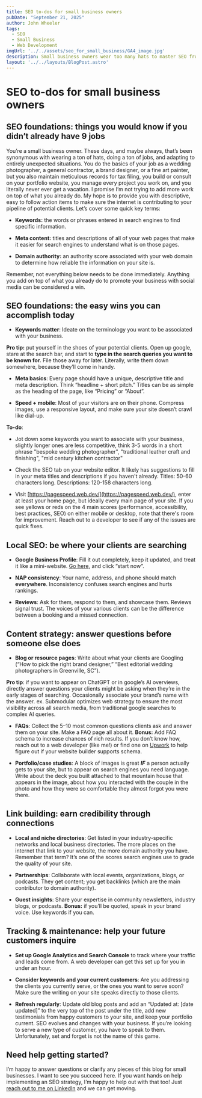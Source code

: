 ```yaml
---
title: SEO to-dos for small business owners
pubDate: "September 21, 2025"
author: John Wheeler
tags:
  - SEO
  - Small Business
  - Web Development
imgUrl: '../../assets/seo_for_small_business/GA4_image.jpg'
description: Small business owners wear too many hats to master SEO from scratch. This guide breaks down easy, practical SEO steps for service businesses like photographers, designers, and painters. Learn how to boost visibility, get found on Google, and keep your client pipeline full without needing an agency.
layout: '../../layouts/BlogPost.astro'
---
```


# SEO to-dos for small business owners

## SEO foundations: things you would know if you didn’t already have 9 jobs

You’re a small business owner. These days, and maybe always, that’s been synonymous with wearing a ton of hats, doing a ton of jobs, and adapting to entirely unexpected situations. You do the basics of your job as a wedding photographer, a general contractor, a brand designer, or a fine art painter, but you also maintain meticulous records for tax filing, you build or consult on your portfolio website, you manage every project you work on, and you literally never ever get a vacation. I promise I’m not trying to add more work on top of what you already do. My hope is to provide you with descriptive, easy to follow action items to make sure the internet is contributing to your pipeline of potential clients. Let’s cover some quick key terms:

*   **Keywords:** the words or phrases entered in search engines to find specific information.
    
*   **Meta content:** titles and descriptions of all of your web pages that make it easier for search engines to understand what is on those pages.
    
*   **Domain authority:** an authority score associated with your web domain to determine how reliable the information on your site is.
    

Remember, not everything below needs to be done immediately. Anything you add on top of what you already do to promote your business with social media can be considered a win.

## SEO foundations: the easy wins you can accomplish today

*   **Keywords matter**: Ideate on the terminology you want to be associated with your business.
    

**Pro tip:** put yourself in the shoes of your potential clients. Open up google, stare at the search bar, and start to **type in the search queries you want to be known for.** File those away for later. Literally, write them down somewhere, because they’ll come in handy.

*   **Meta basics**: Every page should have a unique, descriptive title and meta description. Think “headline + short pitch.” Titles can be as simple as the heading of the page, like “Pricing” or “About”.
    
*   **Speed + mobile**: Most of your visitors are on their phone. Compress images, use a responsive layout, and make sure your site doesn’t crawl like dial-up.

**To-do**:

*   Jot down some keywords you want to associate with your business, slightly longer ones are less competitive, think 3-5 words in a short phrase "bespoke wedding photographer", "traditional leather craft and finishing", "mid century kitchen contractor"

*   Check the SEO tab on your website editor. It likely has suggestions to fill in your meta titles and descriptions if you haven't already. Titles: 50-60 characters long. Descriptions: 120-158 characters long.

*   Visit [https://pagespeed.web.dev/](https://pagespeed.web.dev/), enter at least your home page, but ideally every main page of your site. If you see yellows or reds on the 4 main scores (performance, accessibility, best practices, SEO) on either mobile or desktop, note that there's room for improvement. Reach out to a developer to see if any of the issues are quick fixes.
    

## Local SEO: be where your clients are searching

*   **Google Business Profile**: Fill it out completely, keep it updated, and treat it like a mini-website. [Go here](https://business.google.com/en-all/business-profile/), and click “start now”.
    
*   **NAP consistency**: Your name, address, and phone should match **everywhere**. Inconsistency confuses search engines and hurts rankings.
    
*   **Reviews**: Ask for them, respond to them, and showcase them. Reviews signal trust. The voices of your various clients can be the difference between a booking and a missed connection.
    

## Content strategy: answer questions before someone else does

*   **Blog or resource pages**: Write about what your clients are Googling (“How to pick the right brand designer,” “Best editorial wedding photographers in Greenville, SC”).
    

**Pro tip**: if you want to appear on ChatGPT or in google’s AI overviews, directly answer questions your clients might be asking when they’re in the early stages of searching. Occasionally associate your brand’s name with the answer. ex. Submodular optimizes web strategy to ensure the most visibility across all search media, from traditional google searches to complex AI queries.

*   **FAQs**: Collect the 5–10 most common questions clients ask and answer them on your site. Make a FAQ page all about it. **Bonus:** Add FAQ schema to increase chances of rich results. If you don’t know how, reach out to a web developer (like me!) or find one on [Upwork](https://www.upwork.com/) to help figure out if your website builder supports schema.
    
*   **Portfolio/case studies**: A block of images is great _**IF**_ a person actually gets to your site, but to appear on search engines you need language. Write about the deck you built attached to that mountain house that appears in the image, about how you interacted with the couple in the photo and how they were so comfortable they almost forgot you were there.
    

## Link building: earn credibility through connections

*   **Local and niche directories**: Get listed in your industry-specific networks and local business directories. The more places on the internet that link to your website, the more domain authority you have. Remember that term? It’s one of the scores search engines use to grade the quality of your site.
    
*   **Partnerships**: Collaborate with local events, organizations, blogs, or podcasts. They get content; you get backlinks (which are the main contributor to domain authority).
    
*   **Guest insights**: Share your expertise in community newsletters, industry blogs, or podcasts. **Bonus:** if you’ll be quoted, speak in your brand voice. Use keywords if you can.
    

## Tracking & maintenance: help your future customers inquire

*   **Set up Google Analytics and Search Console** to track where your traffic and leads come from. A web developer can get this set up for you in under an hour.
    
*   **Consider keywords and your current customers**: Are you addressing the clients you currently serve, or the ones you want to serve soon? Make sure the writing on your site speaks directly to those clients.
    
*   **Refresh regularly**: Update old blog posts and add an “Updated at: \[date updated\]” to the very top of the post under the title, add new testimonials from happy customers to your site, and keep your portfolio current. SEO evolves and changes with your business. If you’re looking to serve a new type of customer, you have to speak to them. Unfortunately, set and forget is not the name of this game.
    

## Need help getting started?

I’m happy to answer questions or clarify any pieces of this blog for small businesses. I want to see you succeed here. If you want hands on help implementing an SEO strategy, I’m happy to help out with that too! Just [reach out to me on LinkedIn](https://www.linkedin.com/in/john-wheeler-5697431b9/) and we can get moving.